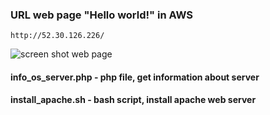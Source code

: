 ### URL web page "Hello world!" in AWS
``` http://52.30.126.226/ ```

![screen shot web page](https://github.com/v-kostyukov/Internship-2021/blob/master/task2/img/screen1.png)
#### info_os_server.php - php file, get information about server 
#### install_apache.sh - bash script, install apache web server
